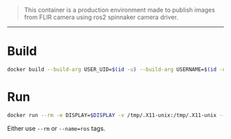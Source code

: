 
> This container is a production environment made to publish images from FLIR camera using ros2 spinnaker camera driver.

---
# Build
```bash
docker build --build-arg USER_UID=$(id -u) --build-arg USERNAME=$(id -un) -t ros:cam .
```

# Run
```bash
docker run --rm -e DISPLAY=$DISPLAY -v /tmp/.X11-unix:/tmp/.X11-unix --user=$(id -un) --network=host --ipc=host --pid=host --privileged ros:cam
```
Either use `--rm` or `--name=ros` tags.

